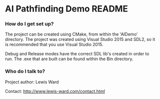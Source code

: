 # AI Pathfinding Demo README #

### How do I get set up? ###

The project can be created using CMake, from within the 'AIDemo' directory. The project was created using Visual Studio 2015 and SDL2, so it is recommended that you use Visual Studio 2015.

Debug and Release modes have the correct SDL lib's created in order to run. The .exe that are built can be found within the Bin directory.

### Who do I talk to? ###

Project author: Lewis Ward

Contact: http://www.lewis-ward.com/contact.html